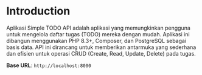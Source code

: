 # Introduction

Aplikasi Simple TODO API adalah aplikasi yang memungkinkan pengguna untuk mengelola daftar tugas (TODO) mereka dengan mudah. Aplikasi ini dibangun menggunakan PHP 8.3+, Composer, dan PostgreSQL sebagai basis data. API ini dirancang untuk memberikan antarmuka yang sederhana dan efisien untuk operasi CRUD (Create, Read, Update, Delete) pada tugas.

<aside>
    <strong>Base URL</strong>: <code>http://localhost:8000</code>
</aside>



